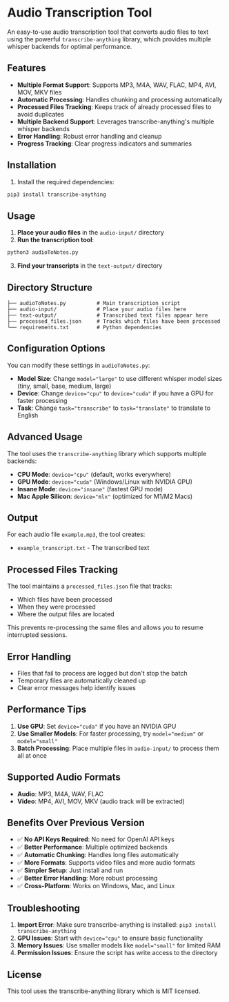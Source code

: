 # Audio Transcription Tool

An easy-to-use audio transcription tool that converts audio files to text using the powerful `transcribe-anything` library, which provides multiple whisper backends for optimal performance.

## Features

- **Multiple Format Support**: Supports MP3, M4A, WAV, FLAC, MP4, AVI, MOV, MKV files
- **Automatic Processing**: Handles chunking and processing automatically 
- **Processed Files Tracking**: Keeps track of already processed files to avoid duplicates
- **Multiple Backend Support**: Leverages transcribe-anything's multiple whisper backends
- **Error Handling**: Robust error handling and cleanup
- **Progress Tracking**: Clear progress indicators and summaries

## Installation

1. Install the required dependencies:
```bash
pip3 install transcribe-anything
```

## Usage

1. **Place your audio files** in the `audio-input/` directory
2. **Run the transcription tool**:
```bash
python3 audioToNotes.py
```
3. **Find your transcripts** in the `text-output/` directory

## Directory Structure

```
├── audioToNotes.py          # Main transcription script
├── audio-input/             # Place your audio files here
├── text-output/             # Transcribed text files appear here
├── processed_files.json     # Tracks which files have been processed
└── requirements.txt         # Python dependencies
```

## Configuration Options

You can modify these settings in `audioToNotes.py`:

- **Model Size**: Change `model="large"` to use different whisper model sizes (tiny, small, base, medium, large)
- **Device**: Change `device="cpu"` to `device="cuda"` if you have a GPU for faster processing
- **Task**: Change `task="transcribe"` to `task="translate"` to translate to English

## Advanced Usage

The tool uses the `transcribe-anything` library which supports multiple backends:

- **CPU Mode**: `device="cpu"` (default, works everywhere)
- **GPU Mode**: `device="cuda"` (Windows/Linux with NVIDIA GPU)
- **Insane Mode**: `device="insane"` (fastest GPU mode)
- **Mac Apple Silicon**: `device="mlx"` (optimized for M1/M2 Macs)

## Output

For each audio file `example.mp3`, the tool creates:
- `example_transcript.txt` - The transcribed text

## Processed Files Tracking

The tool maintains a `processed_files.json` file that tracks:
- Which files have been processed
- When they were processed  
- Where the output files are located

This prevents re-processing the same files and allows you to resume interrupted sessions.

## Error Handling

- Files that fail to process are logged but don't stop the batch
- Temporary files are automatically cleaned up
- Clear error messages help identify issues

## Performance Tips

1. **Use GPU**: Set `device="cuda"` if you have an NVIDIA GPU
2. **Use Smaller Models**: For faster processing, try `model="medium"` or `model="small"`
3. **Batch Processing**: Place multiple files in `audio-input/` to process them all at once

## Supported Audio Formats

- **Audio**: MP3, M4A, WAV, FLAC
- **Video**: MP4, AVI, MOV, MKV (audio track will be extracted)

## Benefits Over Previous Version

- ✅ **No API Keys Required**: No need for OpenAI API keys
- ✅ **Better Performance**: Multiple optimized backends
- ✅ **Automatic Chunking**: Handles long files automatically
- ✅ **More Formats**: Supports video files and more audio formats
- ✅ **Simpler Setup**: Just install and run
- ✅ **Better Error Handling**: More robust processing
- ✅ **Cross-Platform**: Works on Windows, Mac, and Linux

## Troubleshooting

1. **Import Error**: Make sure transcribe-anything is installed: `pip3 install transcribe-anything`
2. **GPU Issues**: Start with `device="cpu"` to ensure basic functionality
3. **Memory Issues**: Use smaller models like `model="small"` for limited RAM
4. **Permission Issues**: Ensure the script has write access to the directory

## License

This tool uses the transcribe-anything library which is MIT licensed. 